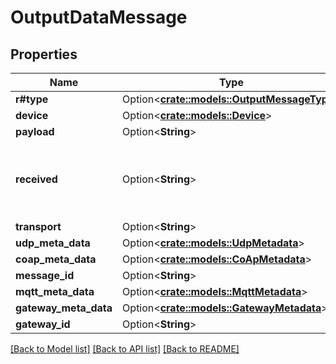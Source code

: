 # OutputDataMessage

## Properties

Name | Type | Description | Notes
------------ | ------------- | ------------- | -------------
**r#type** | Option<[**crate::models::OutputMessageType**](OutputMessageType.md)> |  | [optional]
**device** | Option<[**crate::models::Device**](Device.md)> |  | [optional]
**payload** | Option<**String**> |  | [optional]
**received** | Option<**String**> | Received time for message. Value is ms since epoch. | [optional]
**transport** | Option<**String**> |  | [optional]
**udp_meta_data** | Option<[**crate::models::UdpMetadata**](UDPMetadata.md)> |  | [optional]
**coap_meta_data** | Option<[**crate::models::CoApMetadata**](CoAPMetadata.md)> |  | [optional]
**message_id** | Option<**String**> |  | [optional]
**mqtt_meta_data** | Option<[**crate::models::MqttMetadata**](MQTTMetadata.md)> |  | [optional]
**gateway_meta_data** | Option<[**crate::models::GatewayMetadata**](GatewayMetadata.md)> |  | [optional]
**gateway_id** | Option<**String**> |  | [optional]

[[Back to Model list]](../README.md#documentation-for-models) [[Back to API list]](../README.md#documentation-for-api-endpoints) [[Back to README]](../README.md)


